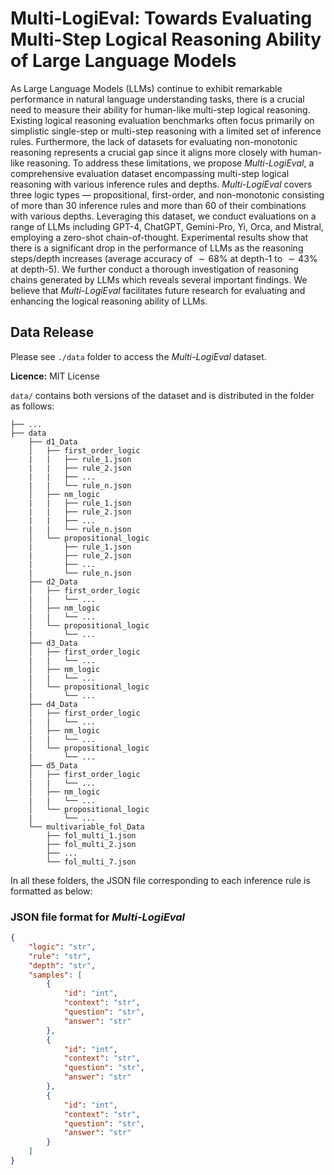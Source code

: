 # Multi-LogiEval: Towards Evaluating Multi-Step Logical Reasoning Ability of Large Language Models

As Large Language Models (LLMs) continue to exhibit remarkable performance in natural language understanding tasks, there is a crucial need to measure their ability for human-like multi-step logical reasoning. Existing logical reasoning evaluation benchmarks often focus primarily on simplistic single-step or multi-step reasoning with a limited set of inference rules. Furthermore, the lack of datasets for evaluating non-monotonic reasoning represents a crucial gap since it aligns more closely with human-like reasoning. To address these limitations, we propose _Multi-LogiEval_, a comprehensive evaluation dataset encompassing multi-step logical reasoning with various inference rules and depths. _Multi-LogiEval_ covers three logic types — propositional, first-order, and non-monotonic consisting of more than 30 inference rules and more than 60 of their combinations with various depths. Leveraging this dataset, we conduct evaluations on a range of LLMs including GPT-4, ChatGPT, Gemini-Pro, Yi, Orca, and Mistral, employing a zero-shot chain-of-thought. Experimental results show that there is a significant drop in the performance of LLMs as the reasoning steps/depth increases (average accuracy of $\sim68\%$ at depth-1 to $\sim43\%$ at depth-5). We further conduct a thorough investigation of reasoning chains generated by LLMs which reveals several important findings. We believe that _Multi-LogiEval_ facilitates future research for evaluating and enhancing the logical reasoning ability of LLMs.

## Data Release

Please see `./data` folder to access the _Multi-LogiEval_ dataset.

**Licence:** MIT License

```data/``` contains both versions of the dataset and is distributed in the folder as follows:

    ├── ...
    ├── data
        ├── d1_Data
        │   ├── first_order_logic
        |   |   ├── rule_1.json
        |   |   ├── rule_2.json
        |   |   ├── ...
        |   |   └── rule_n.json
        │   ├── nm_logic
        |   |   ├── rule_1.json
        |   |   ├── rule_2.json
        |   |   ├── ...
        |   |   └── rule_n.json
        │   └── propositional_logic
        |       ├── rule_1.json
        |       ├── rule_2.json
        |       ├── ...
        |       └── rule_n.json
        ├── d2_Data
        │   ├── first_order_logic
        |   |   └── ...
        │   ├── nm_logic
        |   |   └── ...
        │   └── propositional_logic
        |       └── ...  
        ├── d3_Data
        │   ├── first_order_logic
        |   |   └── ...
        │   ├── nm_logic
        |   |   └── ...
        │   └── propositional_logic
        |       └── ...
        ├── d4_Data
        │   ├── first_order_logic
        |   |   └── ...
        │   ├── nm_logic
        |   |   └── ...
        │   └── propositional_logic
        |       └── ...
        ├── d5_Data
        │   ├── first_order_logic
        |   |   └── ...
        │   ├── nm_logic
        |   |   └── ...
        │   └── propositional_logic
        |       └── ...
        └── multivariable_fol_Data
            ├── fol_multi_1.json
            ├── fol_multi_2.json 
            ├── ... 
            └── fol_multi_7.json


In all these folders, the JSON file corresponding to each inference rule is formatted as below:

### JSON file format for _Multi-LogiEval_

```JSON
{
    "logic": "str",
    "rule": "str",
    "depth": "str",
    "samples": [
        {
            "id": "int",
            "context": "str",
            "question": "str",
            "answer": "str"
        },
        {
            "id": "int",
            "context": "str",
            "question": "str",
            "answer": "str"
        },
        {
            "id": "int",
            "context": "str",
            "question": "str",
            "answer": "str"
        }
    ]
}
```

            
